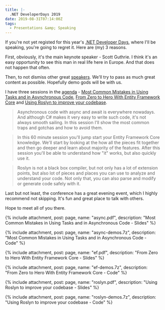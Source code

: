 ```yaml
---
title: |-
  .NET DeveloperDays 2019
date: 2019-08-31T07:14:00Z
tags:
  - Presentations &amp; Speaking
---
```

If you're not yet registed for this year's [.NET Developer Days][1], where I'll be speaking, you're going to regret it. Here are (my) 3 reasons.

<!-- excerpt -->

First, obviously, it's the main keynote speaker - Scott Guthrie. I think it's an easy opportunity to see this man in real life here in Europe. And that does not happen that often.

Then, to not dismiss other great [speakers][2]. We'll try to pass as much great content as possible. Hopefully demo gods will be with us.

I have three sessions in the [agenda][3] - [Most Common Mistakes in Using Tasks and in Asynchronous Code][5], [From Zero to Hero With Entity Framework Core][4] and [Using Roslyn to improve your codebase][6].

> Asynchronous code with async and await is everywhere nowadays. And although C# makes it very easy to write such code, it's not always smooth sailing. In this session I'll show the most common traps and gotchas and how to avoid them.

> In this 60 minute session you'll jump start your Entity Framework Core knowledge. We'll start by looking at the how all the pieces fit together and then go deeper and learn about majority of the features. After this session you'll be able to understand how "it" works, but also quickly use it.

> Roslyn is not a black box compiler, but not only has a lot of extension points, but also lot of pieces and places you can use to analyze and understand your code. Not only that, you can also parse and modify or generate code safely with it.

Last but not least, the conference has a great evening event, which I highly recommend not skipping. It's fun and great place to talk with others.

Hope to meet all of you there.

{% include attachment, post: page, name: "async.pdf", description: "Most Common Mistakes in Using Tasks and in Asynchronous Code - Slides" %}

{% include attachment, post: page, name: "async-demos.7z", description: "Most Common Mistakes in Using Tasks and in Asynchronous Code - Code" %}

{% include attachment, post: page, name: "ef.pdf", description: "From Zero to Hero With Entity Framework Core - Slides" %}

{% include attachment, post: page, name: "ef-demos.7z", description: "From Zero to Hero With Entity Framework Core - Code" %}

{% include attachment, post: page, name: "roslyn.pdf", description: "Using Roslyn to improve your codebase - Slides" %}

{% include attachment, post: page, name: "roslyn-demos.7z", description: "Using Roslyn to improve your codebase - Code" %}

[1]: https://net.developerdays.pl/
[2]: https://net.developerdays.pl/#speakers
[3]: https://net.developerdays.pl/#agenda
[4]: https://net.developerdays.pl/from-zero-to-hero-with-entity-framework-core/
[5]: https://net.developerdays.pl/most-common-mistakes-in-using-tasks-and-in-asynchronous-code/
[6]: https://net.developerdays.pl/using-roslyn-to-improve-your-codebase/